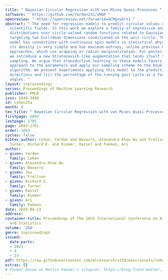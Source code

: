 ```yaml
---
title: " Bayesian Circular Regression with von Mises Quasi-Processes "
software: " https://github.com/Yarden231/vMQP "
openreview: " https://openreview.net/forum?id=4CMgrpXrt1 "
abstract: " The need for regression models to predict circular values arises in many
  scientific fields. In this work we explore a family of expressive and interpretable
  distributions over circle-valued random functions related to Gaussian processes
  targeting two Euclidean dimensions conditioned on the unit circle. The  probability
  model has connections with continuous spin models in statistical physics. Moreover,
  its density is very simple and has maximum-entropy, unlike previous Gaussian process-based
  approaches, which use wrapping or radial marginalization. For posterior inference,
  we introduce a new Stratonovich-like augmentation that lends itself to fast Gibbs
  sampling. We argue that transductive learning in these models favors a Bayesian
  approach to the parameters and apply our sampling scheme to the Double Metropolis-Hastings
  algorithm. We present experiments applying this model to the prediction of (i) wind
  directions and (ii) the percentage of the running gait cycle as a function of joint
  angles. "
layout: inproceedings
series: Proceedings of Machine Learning Research
publisher: PMLR
issn: 2640-3498
id: cohen25a
month: 0
tex_title: " Bayesian Circular Regression with von Mises Quasi-Processes "
firstpage: 1693
lastpage: 1701
page: 1693-1701
order: 1693
cycles: false
bibtex_author: Cohen, Yarden and Navarro, Alexandre Khae Wu and Frellsen, Jes and
  Turner, Richard E. and Riemer, Raziel and Pakman, Ari
author:
- given: Yarden
  family: Cohen
- given: Alexandre Khae Wu
  family: Navarro
- given: Jes
  family: Frellsen
- given: Richard E.
  family: Turner
- given: Raziel
  family: Riemer
- given: Ari
  family: Pakman
date: 2025-04-23
address:
container-title: Proceedings of The 28th International Conference on Artificial Intelligence
  and Statistics
volume: '258'
genre: inproceedings
issued:
  date-parts:
  - 2025
  - 4
  - 23
pdf: https://raw.githubusercontent.com/mlresearch/v258/main/assets/cohen25a/cohen25a.pdf
extras: []
# Format based on Martin Fenner's citeproc: https://blog.front-matter.io/posts/citeproc-yaml-for-bibliographies/
---
```

